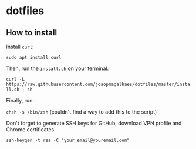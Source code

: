 # dotfiles

## How to install

Install `curl`:

`sudo apt install curl`

Then, run the `install.sh` on your terminal:

`curl -L https://raw.githubusercontent.com/joaopmagalhaes/dotfiles/master/install.sh | sh`

Finally, run:

`chsh -s /bin/zsh` (couldn't find a way to add this to the script)

Don't forget to generate SSH keys for GitHub, download VPN profile and Chrome certificates

`ssh-keygen -t rsa -C "your_email@youremail.com"`
